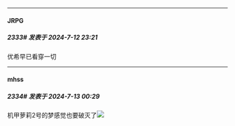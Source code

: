 ﻿
*****

####  JRPG  
##### 2333#       发表于 2024-7-12 23:21

优希早已看穿一切


*****

####  mhss  
##### 2334#       发表于 2024-7-13 00:29

机甲萝莉2号的梦感觉也要破灭了<img src="https://static.saraba1st.com/image/smiley/face2017/152.png" referrerpolicy="no-referrer">

